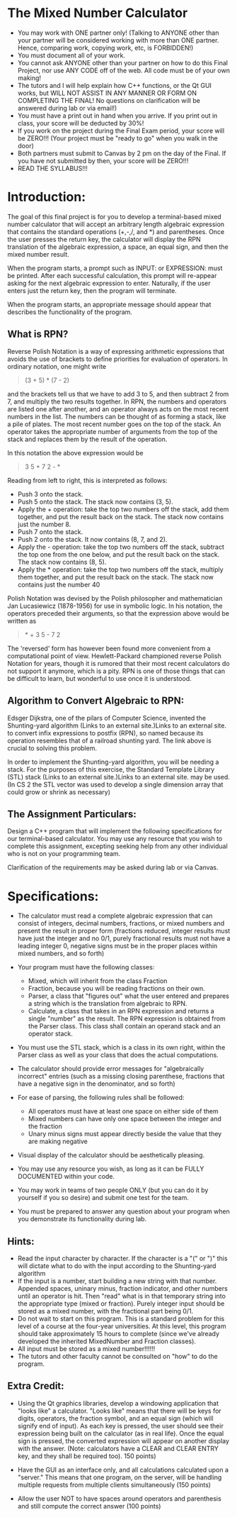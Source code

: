 # The Mixed Number Calculator

- You may work with ONE partner only! (Talking to ANYONE other than your partner will be considered working with more than ONE partner. Hence, comparing work, copying work, etc, is FORBIDDEN!)
- You must document all of your work.
- You cannot ask ANYONE other than your partner on how to do this Final Project, nor use ANY CODE off of the web. All code must be of your own making!
- The tutors and I will help explain how C++ functions, or the Qt GUI works, but WILL NOT ASSIST IN ANY MANNER OR FORM ON COMPLETING THE FINAL! No questions on clarification will be answered during lab or via email!)
- You must have a print out in hand when you arrive. If you print out in class, your score will be deducted by 30%!
- If you work on the project during the Final Exam period, your score will be ZERO!!! (Your project must be "ready to go" when you walk in the door)
- Both partners must submit to Canvas by 2 pm on the day of the Final. If you have not submitted by then, your score will be ZERO!!!
- READ THE SYLLABUS!!!

# Introduction:

The goal of this final project is for you to develop a terminal-based mixed number calculator that will accept an arbitrary length algebraic expression that contains the standard operations (+,-,/, and *) and parentheses. Once the user presses the return key, the calculator will display the RPN translation of the algebraic expression, a space, an equal sign, and then the mixed number result.

When the program starts, a prompt such as INPUT: or EXPRESSION: must be printed. After each successful calculation, this prompt will re-appear asking for the next algebraic expression to enter. Naturally, if the user enters just the return key, then the program will terminate.

When the program starts, an appropriate message should appear that describes the functionality of the program.

## What is RPN?

Reverse Polish Notation is a way of expressing arithmetic expressions that avoids the use of brackets to define priorities for evaluation of operators. In ordinary notation, one might write

> (3 + 5) * (7 - 2)

and the brackets tell us that we have to add 3 to 5, and then subtract 2 from 7, and multiply the two results together. In RPN, the numbers and operators are listed one after another, and an operator always acts on the most recent numbers in the list. The numbers can be thought of as forming a stack, like a pile of plates. The most recent number goes on the top of the stack. An operator takes the appropriate number of arguments from the top of the stack and replaces them by the result of the operation.


In this notation the above expression would be

> 3 5 + 7 2 - *

Reading from left to right, this is interpreted as follows:

- Push 3 onto the stack.
- Push 5 onto the stack. The stack now contains (3, 5).
- Apply the + operation: take the top two numbers off the stack, add them together, and put the result back on the stack. The stack now contains just the number 8.
- Push 7 onto the stack.
- Push 2 onto the stack. It now contains (8, 7, and 2).
- Apply the - operation: take the top two numbers off the stack, subtract the top one from the one below, and put the result back on the stack. The stack now contains (8, 5).
- Apply the * operation: take the top two numbers off the stack, multiply them together, and put the result back on the stack. The stack now contains just the number 40

Polish Notation was devised by the Polish philosopher and mathematician Jan Lucasiewicz (1878-1956) for use in symbolic logic. In his notation, the operators preceded their arguments, so that the expression above would be written as

> \* + 3 5 - 7 2

The 'reversed' form has however been found more convenient from a computational point of view. Hewlett-Packard championed reverse Polish Notation for years, though it is rumored that their most recent calculators do not support it anymore, which is a pity. RPN is one of those things that can be difficult to learn, but wonderful to use once it is understood.

 

## Algorithm to Convert Algebraic to RPN:

Edsger Dijkstra, one of the pilars of Computer Science, invented the Shunting-yard algorithm (Links to an external site.)Links to an external site. to convert infix expressions to postfix (RPN), so named because its operation resembles that of a railroad shunting yard. The link above is crucial to solving this problem.

In order to implement the Shunting-yard algorithm, you will be needing a stack. For the purposes of this exercise, the Standard Template Library (STL) stack (Links to an external site.)Links to an external site. may be used. (In CS 2 the STL vector was used to develop a single dimension array that could grow or shrink as necessary)

## The Assignment Particulars:

Design a C++ program that will implement the following specifications for our terminal-based calculator. You may use any resource that you wish to complete this assignment, excepting seeking help from any other individual who is not on your programming team.

Clarification of the requirements may be asked during lab or via Canvas.


# Specifications:

- The calculator must read a complete algebraic expression that can consist of integers, decimal numbers, fractions, or mixed numbers and present the result in proper form (fractions reduced, integer results must have just the integer and no 0/1, purely fractional results must not have a leading integer 0, negative signs must be in the proper places within mixed numbers, and so forth)

- Your program must have the following classes:
  - Mixed, which will inherit from the class Fraction
  - Fraction, because you will be reading fractions on their own.
  - Parser, a class that "figures out" what the user entered and prepares a string which is the translation from algebraic to RPN.
  - Calculate, a class that takes in an RPN expression and returns a single "number" as the result. The RPN expression is obtained from the Parser class. This class shall contain an operand stack and an operator stack.
- You must use the STL stack, which is a class in its own right, within the Parser class as well as your class that does the actual computations.
- The calculator should provide error messages for "algebraically incorrect" entries (such as a missing closing parenthese, fractions that have a negative sign in the denominator, and so forth)
- For ease of parsing, the following rules shall be followed:
  - All operators must have at least one space on either side of them
  - Mixed numbers can have only one space between the integer and the fraction
  - Unary minus signs must appear directly beside the value that they are making negative
- Visual display of the calculator should be aesthetically pleasing.
- You may use any resource you wish, as long as it can be FULLY DOCUMENTED within your code.
- You may work in teams of two people ONLY (but you can do it by yourself if you so desire) and submit one test for the team.
- You must be prepared to answer any question about your program when you demonstrate its functionality during lab.
 

## Hints:

- Read the input character by character.
If the character is a "(" or ")" this will dictate what to do with the input according to the Shunting-yard algorithm
- If the input is a number, start building a new string with that number. Appended spaces, uninary minus, fraction indicator, and other numbers until an operator is hit. Then "read" what is in that temporary string into the appropriate type (mixed or fraction). Purely integer input should be stored as a mixed number, with the fractional part being 0/1.
- Do not wait to start on this program. This is a standard problem for this level of a course at the four-year universities. At this level, this program should take approximately 15 hours to complete (since we've already developed the inherited MixedNumber and Fraction classes).
- All input must be stored as a mixed number!!!!!!
- The tutors and other faculty cannot be consulted on "how" to do the program.
 

## Extra Credit:

- Using the Qt graphics libraries, develop a windowing application that "looks like" a calculator. "Looks like" means that there will be keys for digits, operators, the fraction symbol, and an equal sign (which will signify end of input). As each key is pressed, the user should see their expression being built on the calculator (as in real life). Once the equal sign is pressed, the converted expression will appear on another display with the answer. (Note: calculators have a CLEAR and CLEAR ENTRY key, and they shall be required too). 150 points)

- Have the GUI as an interface only, and all calculations calculated upon a "server." This means that one program, on the server, will be handling multiple requests from multiple clients simultaneously (150 points)

- Allow the user NOT to have spaces around operators and parenthesis and still compute the correct answer (100 points)

 